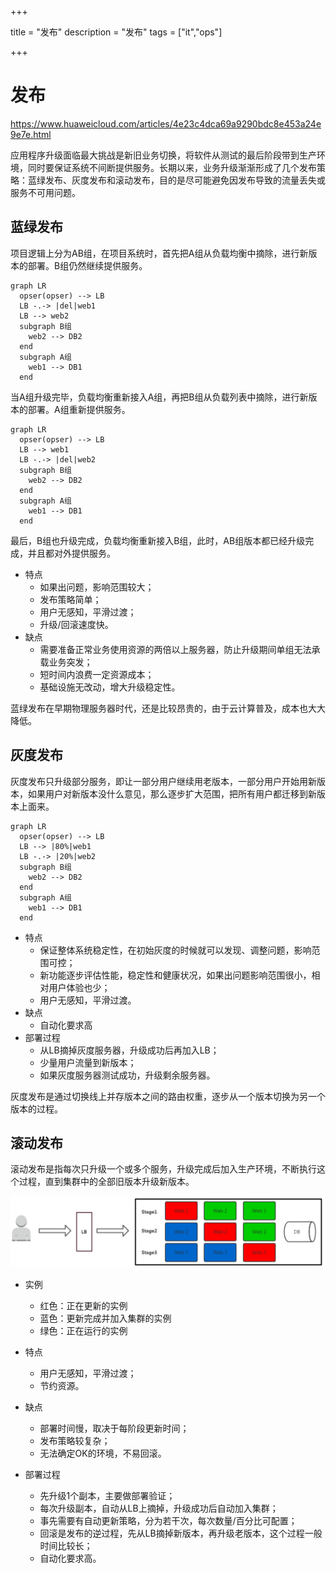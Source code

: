

+++

title = "发布"
description = "发布"
tags = ["it","ops"]

+++



# 发布

https://www.huaweicloud.com/articles/4e23c4dca69a9290bdc8e453a24e9e7e.html

应用程序升级面临最大挑战是新旧业务切换，将软件从测试的最后阶段带到生产环境，同时要保证系统不间断提供服务。长期以来，业务升级渐渐形成了几个发布策略：蓝绿发布、灰度发布和滚动发布，目的是尽可能避免因发布导致的流量丢失或服务不可用问题。

## 蓝绿发布

项目逻辑上分为AB组，在项目系统时，首先把A组从负载均衡中摘除，进行新版本的部署。B组仍然继续提供服务。

```mermaid
graph LR
  opser(opser) --> LB
  LB -.-> |del|web1
  LB --> web2
  subgraph B组
    web2 --> DB2
  end
  subgraph A组
    web1 --> DB1
  end
```

当A组升级完毕，负载均衡重新接入A组，再把B组从负载列表中摘除，进行新版本的部署。A组重新提供服务。

```mermaid
graph LR
  opser(opser) --> LB
  LB --> web1
  LB -.-> |del|web2
  subgraph B组
    web2 --> DB2
  end
  subgraph A组
    web1 --> DB1
  end
```

最后，B组也升级完成，负载均衡重新接入B组，此时，AB组版本都已经升级完成，并且都对外提供服务。

- 特点
  - 如果出问题，影响范围较大；
  - 发布策略简单；
  - 用户无感知，平滑过渡；
  - 升级/回滚速度快。
- 缺点
  - 需要准备正常业务使用资源的两倍以上服务器，防止升级期间单组无法承载业务突发；
  - 短时间内浪费一定资源成本；
  - 基础设施无改动，增大升级稳定性。

蓝绿发布在早期物理服务器时代，还是比较昂贵的，由于云计算普及，成本也大大降低。



## 灰度发布

灰度发布只升级部分服务，即让一部分用户继续用老版本，一部分用户开始用新版本，如果用户对新版本没什么意见，那么逐步扩大范围，把所有用户都迁移到新版本上面来。

```mermaid
graph LR
  opser(opser) --> LB
  LB --> |80%|web1
  LB -.-> |20%|web2
  subgraph B组
    web2 --> DB2
  end
  subgraph A组
    web1 --> DB1
  end
```

- 特点
  - 保证整体系统稳定性，在初始灰度的时候就可以发现、调整问题，影响范围可控；
  - 新功能逐步评估性能，稳定性和健康状况，如果出问题影响范围很小，相对用户体验也少；
  - 用户无感知，平滑过渡。
- 缺点
  - 自动化要求高
- 部署过程
  - 从LB摘掉灰度服务器，升级成功后再加入LB；
  - 少量用户流量到新版本；
  - 如果灰度服务器测试成功，升级剩余服务器。

灰度发布是通过切换线上并存版本之间的路由权重，逐步从一个版本切换为另一个版本的过程。



## 滚动发布

滚动发布是指每次只升级一个或多个服务，升级完成后加入生产环境，不断执行这个过程，直到集群中的全部旧版本升级新版本。

![](img.it.ops/滚动发布.png)

- 实例
  - 红色：正在更新的实例
  - 蓝色：更新完成并加入集群的实例
  - 绿色：正在运行的实例

- 特点
  - 用户无感知，平滑过渡；
  - 节约资源。

- 缺点
  - 部署时间慢，取决于每阶段更新时间；
  - 发布策略较复杂；
  - 无法确定OK的环境，不易回滚。

- 部署过程
  - 先升级1个副本，主要做部署验证；
  - 每次升级副本，自动从LB上摘掉，升级成功后自动加入集群；
  - 事先需要有自动更新策略，分为若干次，每次数量/百分比可配置；
  - 回滚是发布的逆过程，先从LB摘掉新版本，再升级老版本，这个过程一般时间比较长；
  - 自动化要求高。